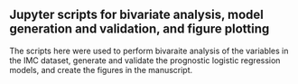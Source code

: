 ## Jupyter scripts for bivariate analysis, model generation and validation, and figure plotting

The scripts here were used to perform bivaraite analysis of the variables in the IMC dataset, generate and validate the prognostic logistic regression models, and create the figures in the manuscript.